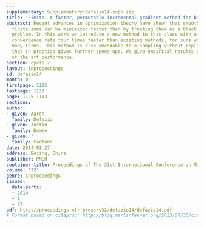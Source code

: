```yaml
---
supplementary: Supplementary:defazio14-supp.zip
title: 'Finito: A faster, permutable incremental gradient method for big data problems'
abstract: Recent advances in optimization theory have shown that smooth strongly convex
  finite sums can be minimized faster than by treating them as a black box "batch"
  problem. In this work we introduce a new method in this class with a theoretical
  convergence rate four times faster than existing methods, for sums with sufficiently
  many terms. This method is also amendable to a sampling without replacement scheme
  that in practice gives further speed-ups. We give empirical results showing state
  of the art performance.
section: cycle-2
layout: inproceedings
id: defazio14
month: 0
firstpage: 1125
lastpage: 1133
page: 1125-1133
sections: 
author:
- given: Aaron
  family: Defazio
- given: Justin
  family: Domke
- given: ''
  family: Caetano
date: 2014-01-27
address: Bejing, China
publisher: PMLR
container-title: Proceedings of The 31st International Conference on Machine Learning
volume: '32'
genre: inproceedings
issued:
  date-parts:
  - 2014
  - 1
  - 27
pdf: http://proceedings.mlr.press/v32/defazio14/defazio14.pdf
# Format based on citeproc: http://blog.martinfenner.org/2013/07/30/citeproc-yaml-for-bibliographies/
---
```

